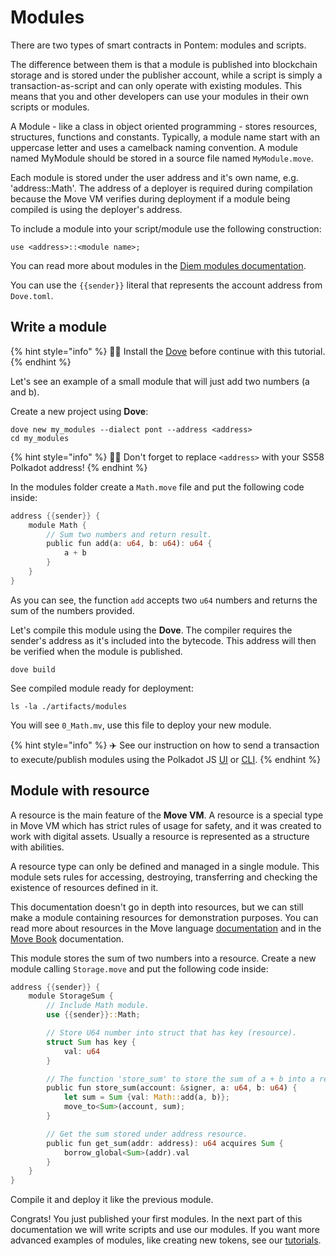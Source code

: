 # Modules

There are two types of smart contracts in Pontem: modules and scripts.

The difference between them is that a module is published into blockchain storage and is stored under the publisher account, while a script is simply a transaction-as-script and can only operate with existing modules. This means that you and other developers can use your modules in their own scripts or modules.

A Module - like a class in object oriented programming - stores resources, structures, functions and constants. Typically, a module name start with an uppercase letter and uses a camelback naming convention. A module named MyModule should be stored in a source file named `MyModule.move`.

Each module is stored under the user address and it's own name, e.g. 'address::Math'. The address of a deployer is required during compilation because the Move VM verifies during deployment if a module being compiled is using the deployer's address.

To include a module into your script/module use the following construction:

```text
use <address>::<module name>;
```

You can read more about modules in the [Diem modules documentation](https://developers.diem.com/docs/move/move-modules-and-scripts/).

You can use the `{{sender}}` literal that represents the account address from `Dove.toml`.

## Write a module

{% hint style="info" %}
🧙‍♂️ Install the [Dove](./compiler_&_toolset.md) before continue with this tutorial.
{% endhint %}

Let's see an example of a small module that will just add two numbers \(a and b\).

Create a new project using **Dove**:

```text
dove new my_modules --dialect pont --address <address>
cd my_modules
```

{% hint style="info" %}
🧙‍♂️ Don't forget to replace `<address>` with your SS58 Polkadot address!
{% endhint %}

In the modules folder create a `Math.move` file and put the following code inside:

```rust
address {{sender}} {
    module Math {
        // Sum two numbers and return result.
        public fun add(a: u64, b: u64): u64 {
            a + b
        }
    }
}
```

As you can see, the function `add` accepts two `u64` numbers and returns the sum of the numbers provided.

Let's compile this module using the **Dove**. The compiler requires the sender's address as it's included into the bytecode. This address will then be verified when the module is published.

```text
dove build
```

See compiled module ready for deployment:

```text
ls -la ./artifacts/modules
```

You will see `0_Math.mv`, use this file to deploy your new module.

{% hint style="info" %}
✈️ See our instruction on how to send a transaction to execute/publish modules using the Polkadot JS [UI](../getting_started/ui.md) or [CLI](../getting_started/cli.md).
{% endhint %}

## Module with resource

A resource is the main feature of the **Move VM**. A resource is a special type in Move VM which has strict rules of usage for safety, and it was created to work with digital assets. Usually a resource is represented as a structure with abilities.

A resource type can only be defined and managed in a single module. This module sets rules for accessing, destroying, transferring and checking the existence of resources defined in it.

This documentation doesn't go in depth into resources, but we can still make a module containing resources for demonstration purposes. You can read more about resources in the Move language [documentation](../lang/resources.md) and in the [Move Book](https://move-book.com/advanced-topics/types-with-abilities.html) documentation.

This module stores the sum of two numbers into a resource. Create a new module calling `Storage.move` and put the following code inside:

```rust
address {{sender}} {
    module StorageSum {
        // Include Math module.
        use {{sender}}::Math;

        // Store U64 number into struct that has key (resource).
        struct Sum has key {
            val: u64
        }

        // The function 'store_sum' to store the sum of a + b into a resource.
        public fun store_sum(account: &signer, a: u64, b: u64) {
            let sum = Sum {val: Math::add(a, b)};
            move_to<Sum>(account, sum);
        }

        // Get the sum stored under address resource.
        public fun get_sum(addr: address): u64 acquires Sum {
            borrow_global<Sum>(addr).val
        }
    }
}
```

Compile it and deploy it like the previous module.

Congrats! You just published your first modules. In the next part of this documentation we will write scripts and use our modules.
If you want more advanced examples of modules, like creating new tokens, see our [tutorials](/tutorials/README.md).
